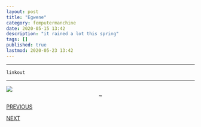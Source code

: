```yaml
---
layout: post
title: "Egwene"
category: femputermanchine
date: 2020-05-15 13:42
description: "it rained a lot this spring"
tags: []
published: true
lastmod: 2020-05-23 13:42
---
```


*****

`linkout`

*****

<img src="{{ site.url }}/assets/img/ca03.jpg" />


<center>~</center>

<div class="fpmc-nav">

<span class="fpmc-nav-prev"><a href="{{ 'egwene-ii' | prepend: site.baseurl }}">PREVIOUS</a></span>

<span class="fpmc-nav-next"><a href="{{ 'egwene-iv' | prepend: site.baseurl }}">NEXT</a></span> 

</div>
